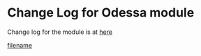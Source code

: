 # Change Log for Odessa module

Change log for the module is at
[here](https://github.com/grodansparadis/can4vscp-odessa/blob/master/HISTORY.txt)
  
[filename](./bottom-copyright.md ':include')
